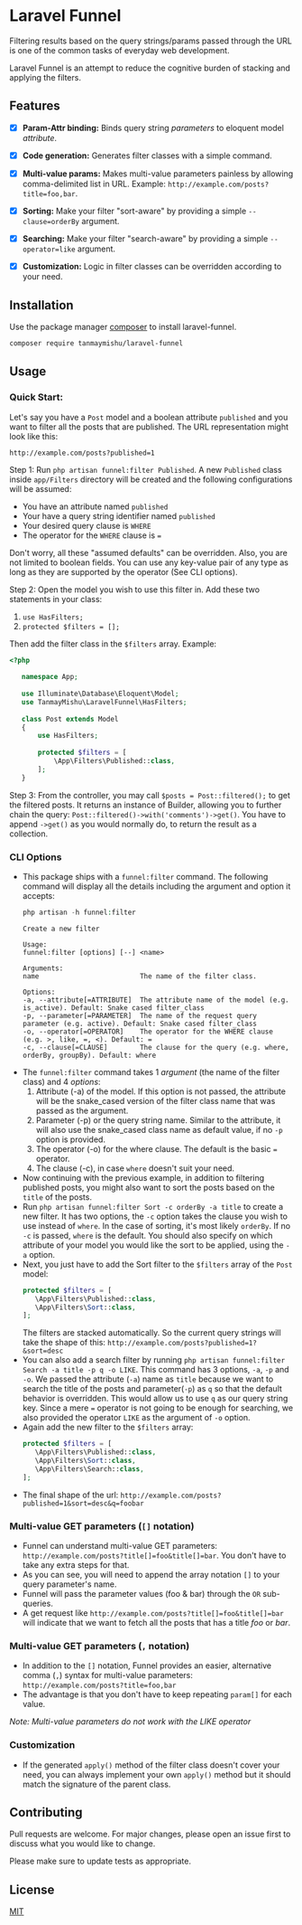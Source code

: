 # Laravel Funnel

Filtering results based on the query strings/params passed through the URL is one of the common tasks of everyday web development.

Laravel Funnel is an attempt to reduce the cognitive burden of stacking and applying the filters.

## Features
- [x] **Param-Attr binding:** Binds query string _parameters_ to eloquent model _attribute_.
- [x] **Code generation:** Generates filter classes with a simple command.
- [x] **Multi-value params:** Makes multi-value parameters painless by allowing comma-delimited list in URL. Example: `http://example.com/posts?title=foo,bar`.
- [x] **Sorting:** Make your filter "sort-aware" by providing a simple `--clause=orderBy` argument.
- [x] **Searching:** Make your filter "search-aware" by providing a simple `--operator=like` argument.
- [x] **Customization:** Logic in filter classes can be overridden according to your need.
 

## Installation

Use the package manager [composer](https://getcomposer.org/) to install laravel-funnel.

```bash
composer require tanmaymishu/laravel-funnel
```

## Usage
### Quick Start:
Let's say you have a `Post` model and a boolean attribute `published` and you want to filter all the posts that are published. The URL representation might look like this:

`http://example.com/posts?published=1`

Step 1: Run `php artisan funnel:filter Published`. A new `Published` class inside `app/Filters` directory will be created and the following configurations will be assumed:

- You have an attribute named `published`
- Your have a query string identifier named `published`
- Your desired query clause is `WHERE`
- The operator for the `WHERE` clause is `=`

Don't worry, all these "assumed defaults" can be overridden. Also, you are not limited to boolean fields. You can use any key-value pair of any type as long as they are supported by the operator (See CLI options).

Step 2: Open the model you wish to use this filter in. Add these two statements in your class:

1. `use HasFilters;`
2. `protected $filters = [];`

Then add the filter class in the `$filters` array. Example:

```php
<?php
   
   namespace App;
   
   use Illuminate\Database\Eloquent\Model;
   use TanmayMishu\LaravelFunnel\HasFilters;
   
   class Post extends Model
   {
       use HasFilters;
   
       protected $filters = [
           \App\Filters\Published::class,
       ];
   }
```
Step 3: From the controller, you may call `$posts = Post::filtered();` to get the filtered posts. It returns an instance of Builder, allowing you to further chain the query:
`Post::filtered()->with('comments')->get()`. You have to append `->get()` as you would normally do, to return the result as a collection.
### CLI Options
 - This package ships with a `funnel:filter` command. The following command will display all the details including the argument and option it accepts:
    ```php
    php artisan -h funnel:filter
    ```
    ```Description:
    Create a new filter
    
    Usage:
    funnel:filter [options] [--] <name>
    
    Arguments:
    name                         The name of the filter class.
    
    Options:
    -a, --attribute[=ATTRIBUTE]  The attribute name of the model (e.g. is_active). Default: Snake cased filter_class
    -p, --parameter[=PARAMETER]  The name of the request query parameter (e.g. active). Default: Snake cased filter_class
    -o, --operator[=OPERATOR]    The operator for the WHERE clause (e.g. >, like, =, <). Default: =
    -c, --clause[=CLAUSE]        The clause for the query (e.g. where, orderBy, groupBy). Default: where
    ```
- The `funnel:filter` command takes 1 _argument_ (the name of the filter class) and 4 _options_:
    1) Attribute (-a) of the model. If this option is not passed, the attribute will be the snake_cased version of the filter class name that was passed as the argument.
    2) Parameter (-p) or the query string name. Similar to the attribute, it will also use the snake_cased class name as default value, if no `-p` option is provided. 
    3) The operator (-o) for the where clause. The default is the basic `=` operator.
    4) The clause (-c), in case `where` doesn't suit your need.
- Now continuing with the previous example, in addition to filtering published posts, you might also want to sort the posts based on the `title` of the posts.
- Run `php artisan funnel:filter Sort -c orderBy -a title` to create a new filter. It has two options, the `-c` option takes the clause you wish to use instead of `where`. In the case of sorting, it's most likely `orderBy`. If no `-c` is passed, `where` is the default. You should also specify on which attribute of your model you would like the sort to be applied, using the `-a` option. 
- Next, you just have to add the Sort filter to the `$filters` array of the `Post` model:
    ```php
    protected $filters = [
       \App\Filters\Published::class,
       \App\Filters\Sort::class,
    ];
    ```
  The filters are stacked automatically. So the current query strings will take the shape of this:
  `http://example.com/posts?published=1?&sort=desc`
- You can also add a search filter by running `php artisan funnel:filter Search -a title -p q -o LIKE`. This command has 3 options, `-a`, `-p` and `-o`. We passed the attribute (`-a`) name as `title` because we want to search the title of the posts and parameter(`-p`) as `q` so that the default behavior is overridden. This would allow us to use `q` as our query string key. Since a mere `=` operator is not going to be enough for searching, we also provided the operator `LIKE` as the argument of `-o` option.
- Again add the new filter to the `$filters` array:
     ```php
     protected $filters = [
        \App\Filters\Published::class,
        \App\Filters\Sort::class,
        \App\Filters\Search::class,
     ];
     ```
 - The final shape of the url: `http://example.com/posts?published=1&sort=desc&q=foobar`
 ### Multi-value GET parameters (`[]` notation)
 - Funnel can understand multi-value GET parameters:
 `http://example.com/posts?title[]=foo&title[]=bar`. You don't have to take any extra steps for that.
 - As you can see, you will need to append the array notation `[]` to your query parameter's name.
 - Funnel will pass the parameter values (foo & bar) through the `OR` sub-queries.
 - A get request like `http://example.com/posts?title[]=foo&title[]=bar` will indicate that we want to fetch all the posts that has a title _foo_ or _bar_. 
 ### Multi-value GET parameters (`,` notation)
 - In addition to the `[]` notation, Funnel provides an easier, alternative comma (`,`) syntax for multi-value parameters: `http://example.com/posts?title=foo,bar`
 - The advantage is that you don't have to keep repeating `param[]` for each value.

_Note: Multi-value parameters do not work with the LIKE operator_
 ### Customization
 - If the generated `apply()` method of the filter class doesn't cover your need, you can always implement your own `apply()` method but it should match the signature of the parent class.
 


## Contributing
Pull requests are welcome. For major changes, please open an issue first to discuss what you would like to change.

Please make sure to update tests as appropriate.

## License
[MIT](https://choosealicense.com/licenses/mit/)
